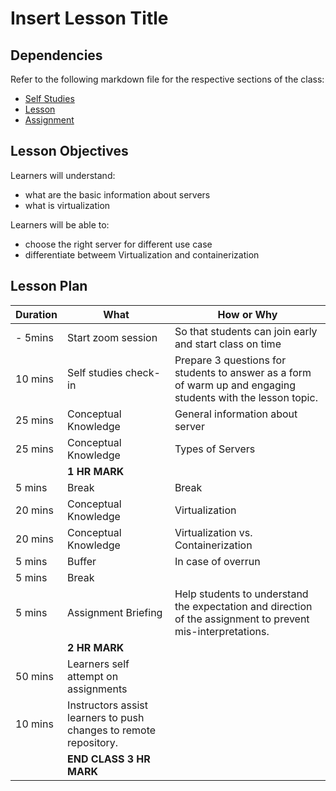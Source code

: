 # Insert Lesson Title

## Dependencies

Refer to the following markdown file for the respective sections of the class:
- [Self Studies](./studies.md)
- [Lesson](./lesson.md)
- [Assignment](./assignment.md)

## Lesson Objectives

Learners will understand:
- what are the basic information about servers
- what is virtualization

Learners will be able to:
- choose the right server for different use case
- differentiate betweem Virtualization and containerization


## Lesson Plan

|Duration|What|How or Why|
|--------|-----|-------|
|- 5mins |Start zoom session|So that students can join early and start class on time|
|10 mins|Self studies check-in|Prepare 3 questions for students to answer as a form of warm up and engaging students with the lesson topic.|
|25 mins|Conceptual Knowledge| General information about server|
|25 mins|Conceptual Knowledge| Types of Servers|
||**1 HR MARK**|
|5 mins|Break|Break|
|20 mins|Conceptual Knowledge| Virtualization|
|20 mins|Conceptual Knowledge| Virtualization vs. Containerization|
|5 mins|Buffer|In case of overrun|
|5 mins|Break||
|5 mins|Assignment Briefing|Help students to understand the expectation and direction of the assignment to prevent mis-interpretations.|
||**2 HR MARK**|
|50 mins|Learners self attempt on assignments|
|10 mins|Instructors assist learners to push changes to remote repository.|
||**END CLASS 3 HR MARK**|

